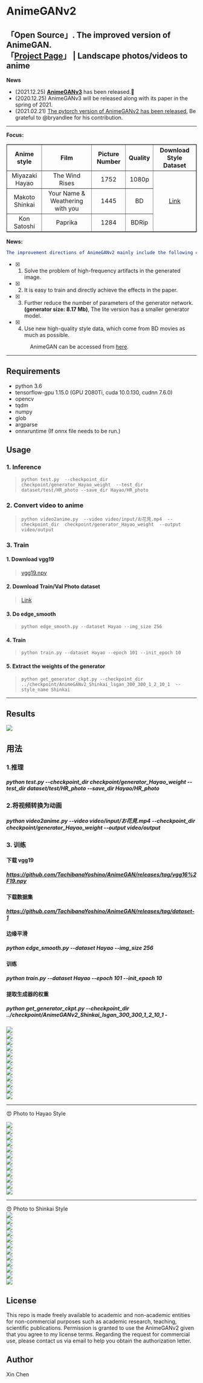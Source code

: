 # AnimeGANv2   

「Open Source」. The improved version of AnimeGAN.  
「[Project Page](https://tachibanayoshino.github.io/AnimeGANv2/)」 | Landscape photos/videos to anime  
-----  
**News**  
* (2021.12.25)  [**AnimeGANv3**](https://github.com/TachibanaYoshino/AnimeGANv3) has been released.:christmas_tree:  
* (2020.12.25)  AnimeGANv3 will be released along with its paper in the spring of 2021.  
* (2021.02.21)  [The pytorch version of AnimeGANv2 has been released](https://github.com/bryandlee/animegan2-pytorch), Be grateful to @bryandlee for his contribution.   

------

**Focus:**  
<table border="1px ridge">
	<tr align="center">
	    <th>Anime style</th>
	    <th>Film</th>  
	    <th>Picture Number</th>  
      <th>Quality</th>
      <th>Download Style Dataset</th>
	</tr >
	<tr align="center">
      <td>Miyazaki Hayao</td>
      <td>The Wind Rises</td>
      <td>1752</td>
      <td>1080p</td>
	    <td rowspan="3"><a href="https://github.com/TachibanaYoshino/AnimeGANv2/releases/tag/1.0">Link</a></td>
	</tr>
	<tr align="center">
	    <td>Makoto Shinkai</td>  
	    <td>Your Name & Weathering with you</td>
      <td>1445</td>
      <td>BD</td>
	</tr>
	<tr align="center">
	    <td>Kon Satoshi</td>
	    <td>Paprika</td>
      <td>1284</td>
      <td>BDRip</td>
	</tr>
</table>  
   
**News:**    
```yaml
The improvement directions of AnimeGANv2 mainly include the following 4 points:  
```  
- [x] 1. Solve the problem of high-frequency artifacts in the generated image.  
- [x] 2. It is easy to train and directly achieve the effects in the paper.  
- [x] 3. Further reduce the number of parameters of the generator network. **(generator size: 8.17 Mb)**, The lite version has a smaller generator model.  
- [x] 4. Use new high-quality style data, which come from BD movies as much as possible.  
   
   &ensp;&ensp;&ensp;&ensp;&ensp;  AnimeGAN can be accessed from [here](https://github.com/TachibanaYoshino/AnimeGAN).  
___  

## Requirements  
- python 3.6  
- tensorflow-gpu 1.15.0 (GPU 2080Ti, cuda 10.0.130, cudnn 7.6.0)  
- opencv  
- tqdm  
- numpy  
- glob  
- argparse  
- onnxruntime (If onnx file needs to be run.)  
  
## Usage  
### 1. Inference  
  > `python test.py  --checkpoint_dir  checkpoint/generator_Hayao_weight  --test_dir dataset/test/HR_photo --save_dir Hayao/HR_photo`  
    
### 2. Convert video to anime  
  > `python video2anime.py  --video video/input/お花見.mp4  --checkpoint_dir  checkpoint/generator_Hayao_weight  --output video/output`  
    
### 3. Train 
#### 1. Download vgg19    
  > [vgg19.npy](https://github.com/TachibanaYoshino/AnimeGAN/releases/tag/vgg16%2F19.npy)  

#### 2. Download Train/Val Photo dataset  
  > [Link](https://github.com/TachibanaYoshino/AnimeGAN/releases/tag/dataset-1)  

#### 3. Do edge_smooth  
  > `python edge_smooth.py --dataset Hayao --img_size 256`  

#### 4. Train  
  >  `python train.py --dataset Hayao --epoch 101 --init_epoch 10`  
  
#### 5. Extract the weights of the generator  
  >  `python get_generator_ckpt.py --checkpoint_dir  ../checkpoint/AnimeGANv2_Shinkai_lsgan_300_300_1_2_10_1  --style_name Shinkai`  
  
____  
## Results  
![](https://github.com/TachibanaYoshino/AnimeGANv2/blob/master/AnimeGANv2.png)   

## 用法
### 1.推理
##### python test.py --checkpoint_dir checkpoint/generator_Hayao_weight --test_dir dataset/test/HR_photo --save_dir Hayao/HR_photo
### 2.将视频转换为动画
##### python video2anime.py --video video/input/お花見.mp4 --checkpoint_dir checkpoint/generator_Hayao_weight --output video/output
### 3. 训练
#### 下载 vgg19
##### https://github.com/TachibanaYoshino/AnimeGAN/releases/tag/vgg16%2F19.npy
#### 下载数据集
##### https://github.com/TachibanaYoshino/AnimeGAN/releases/tag/dataset-1
#### 边缘平滑
##### python edge_smooth.py --dataset Hayao --img_size 256
#### 训练
##### python train.py --dataset Hayao --epoch 101 --init_epoch 10
#### 提取生成器的权重
##### python get_generator_ckpt.py --checkpoint_dir ../checkpoint/AnimeGANv2_Shinkai_lsgan_300_300_1_2_10_1 -

![](https://github.com/TachibanaYoshino/AnimeGANv2/blob/master/results/Paprika/concat/37.jpg)   
![](https://github.com/TachibanaYoshino/AnimeGANv2/blob/master/results/Paprika/concat/38.jpg)     
![](https://github.com/TachibanaYoshino/AnimeGANv2/blob/master/results/Paprika/concat/6.jpg)  
![](https://github.com/TachibanaYoshino/AnimeGANv2/blob/master/results/Paprika/concat/7.jpg)  
![](https://github.com/TachibanaYoshino/AnimeGANv2/blob/master/results/Paprika/concat/9.jpg)  
![](https://github.com/TachibanaYoshino/AnimeGANv2/blob/master/results/Paprika/concat/21.jpg)  
![](https://github.com/TachibanaYoshino/AnimeGANv2/blob/master/results/Paprika/concat/44.jpg)  
![](https://github.com/TachibanaYoshino/AnimeGANv2/blob/master/results/Paprika/concat/1.jpg)  
![](https://github.com/TachibanaYoshino/AnimeGANv2/blob/master/results/Paprika/concat/8.jpg)  
![](https://github.com/TachibanaYoshino/AnimeGANv2/blob/master/results/Paprika/concat/11.jpg)  
![](https://github.com/TachibanaYoshino/AnimeGANv2/blob/master/results/Paprika/concat/5.jpg)  
![](https://github.com/TachibanaYoshino/AnimeGANv2/blob/master/results/Paprika/concat/15.jpg)   
____  
:heart_eyes:  Photo  to  Hayao  Style   
  
![](https://github.com/TachibanaYoshino/AnimeGANv2/blob/master/results/Hayao/concat/AE86.jpg)   
![](https://github.com/TachibanaYoshino/AnimeGANv2/blob/master/results/Hayao/concat/10.jpg)     
![](https://github.com/TachibanaYoshino/AnimeGANv2/blob/master/results/Hayao/concat/15.jpg)  
![](https://github.com/TachibanaYoshino/AnimeGANv2/blob/master/results/Hayao/concat/35.jpg)  
![](https://github.com/TachibanaYoshino/AnimeGANv2/blob/master/results/Hayao/concat/39.jpg)  
![](https://github.com/TachibanaYoshino/AnimeGANv2/blob/master/results/Hayao/concat/42.jpg)  
![](https://github.com/TachibanaYoshino/AnimeGANv2/blob/master/results/Hayao/concat/44.jpg)  
![](https://github.com/TachibanaYoshino/AnimeGANv2/blob/master/results/Hayao/concat/41.jpg)  
![](https://github.com/TachibanaYoshino/AnimeGANv2/blob/master/results/Hayao/concat/32.jpg)  
![](https://github.com/TachibanaYoshino/AnimeGANv2/blob/master/results/Hayao/concat/11.jpg)  
![](https://github.com/TachibanaYoshino/AnimeGANv2/blob/master/results/Hayao/concat/34.jpg)   
![](https://github.com/TachibanaYoshino/AnimeGANv2/blob/master/results/Hayao/concat/18.jpg)    
____  
:heart_eyes:  Photo  to  Shinkai  Style   
![](https://github.com/TachibanaYoshino/AnimeGANv2/blob/master/results/Shinkai/concat/7.jpg)   
![](https://github.com/TachibanaYoshino/AnimeGANv2/blob/master/results/Shinkai/concat/9.jpg)     
![](https://github.com/TachibanaYoshino/AnimeGANv2/blob/master/results/Shinkai/concat/11.jpg)  
![](https://github.com/TachibanaYoshino/AnimeGANv2/blob/master/results/Shinkai/concat/15.jpg)  
![](https://github.com/TachibanaYoshino/AnimeGANv2/blob/master/results/Shinkai/concat/17.jpg)  
![](https://github.com/TachibanaYoshino/AnimeGANv2/blob/master/results/Shinkai/concat/22.jpg)  
![](https://github.com/TachibanaYoshino/AnimeGANv2/blob/master/results/Shinkai/concat/27.jpg)  
![](https://github.com/TachibanaYoshino/AnimeGANv2/blob/master/results/Shinkai/concat/33.jpg)  
![](https://github.com/TachibanaYoshino/AnimeGANv2/blob/master/results/Shinkai/concat/32.jpg)  
![](https://github.com/TachibanaYoshino/AnimeGANv2/blob/master/results/Shinkai/concat/21.jpg)  
![](https://github.com/TachibanaYoshino/AnimeGANv2/blob/master/results/Shinkai/concat/3.jpg)  
![](https://github.com/TachibanaYoshino/AnimeGANv2/blob/master/results/Shinkai/concat/26.jpg)  
  
## License  
This repo is made freely available to academic and non-academic entities for non-commercial purposes such as academic research, teaching, scientific publications. Permission is granted to use the AnimeGANv2 given that you agree to my license terms. Regarding the request for commercial use, please contact us via email to help you obtain the  authorization letter.  
## Author  
Xin Chen
